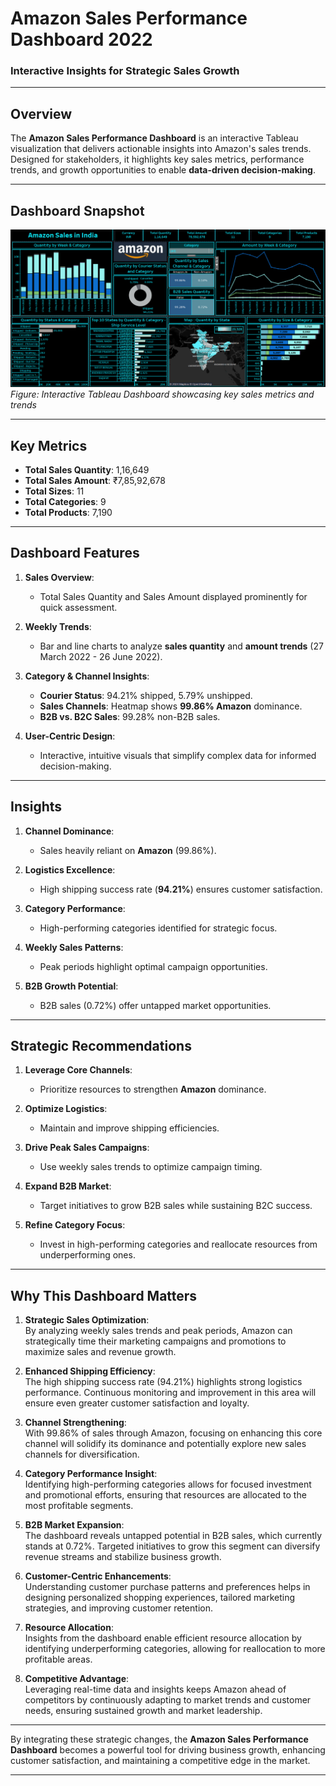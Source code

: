 # **Amazon Sales Performance Dashboard 2022**  
### **Interactive Insights for Strategic Sales Growth**  

---

## **Overview**  
The **Amazon Sales Performance Dashboard** is an interactive Tableau visualization that delivers actionable insights into Amazon's sales trends. Designed for stakeholders, it highlights key sales metrics, performance trends, and growth opportunities to enable **data-driven decision-making**.

---

## **Dashboard Snapshot**  

![Amazon Sales Performance Dashboard](Dashboard_Image.png)  
*Figure: Interactive Tableau Dashboard showcasing key sales metrics and trends*  

---

## **Key Metrics**  
- **Total Sales Quantity**: 1,16,649  
- **Total Sales Amount**: ₹7,85,92,678  
- **Total Sizes**: 11  
- **Total Categories**: 9  
- **Total Products**: 7,190  

---

## **Dashboard Features**  

1. **Sales Overview**:  
   - Total Sales Quantity and Sales Amount displayed prominently for quick assessment.  

2. **Weekly Trends**:  
   - Bar and line charts to analyze **sales quantity** and **amount trends** (27 March 2022 - 26 June 2022).  

3. **Category & Channel Insights**:  
   - **Courier Status**: 94.21% shipped, 5.79% unshipped.  
   - **Sales Channels**: Heatmap shows **99.86% Amazon** dominance.  
   - **B2B vs. B2C Sales**: 99.28% non-B2B sales.  

4. **User-Centric Design**:  
   - Interactive, intuitive visuals that simplify complex data for informed decision-making.

---

## **Insights**  

1. **Channel Dominance**:  
   - Sales heavily reliant on **Amazon** (99.86%).  

2. **Logistics Excellence**:  
   - High shipping success rate (**94.21%**) ensures customer satisfaction.  

3. **Category Performance**:  
   - High-performing categories identified for strategic focus.  

4. **Weekly Sales Patterns**:  
   - Peak periods highlight optimal campaign opportunities.  

5. **B2B Growth Potential**:  
   - B2B sales (0.72%) offer untapped market opportunities.

---

## **Strategic Recommendations**  

1. **Leverage Core Channels**:  
   - Prioritize resources to strengthen **Amazon** dominance.  

2. **Optimize Logistics**:  
   - Maintain and improve shipping efficiencies.  

3. **Drive Peak Sales Campaigns**:  
   - Use weekly sales trends to optimize campaign timing.  

4. **Expand B2B Market**:  
   - Target initiatives to grow B2B sales while sustaining B2C success.  

5. **Refine Category Focus**:  
   - Invest in high-performing categories and reallocate resources from underperforming ones.

---

## **Why This Dashboard Matters**  
1. **Strategic Sales Optimization**:  
   By analyzing weekly sales trends and peak periods, Amazon can strategically time their marketing campaigns and promotions to maximize sales and revenue growth.

2. **Enhanced Shipping Efficiency**:  
   The high shipping success rate (94.21%) highlights strong logistics performance. Continuous monitoring and improvement in this area will ensure even greater customer satisfaction and loyalty.

3. **Channel Strengthening**:  
   With 99.86% of sales through Amazon, focusing on enhancing this core channel will solidify its dominance and potentially explore new sales channels for diversification.

4. **Category Performance Insight**:  
   Identifying high-performing categories allows for focused investment and promotional efforts, ensuring that resources are allocated to the most profitable segments.

5. **B2B Market Expansion**:  
   The dashboard reveals untapped potential in B2B sales, which currently stands at 0.72%. Targeted initiatives to grow this segment can diversify revenue streams and stabilize business growth.

6. **Customer-Centric Enhancements**:  
   Understanding customer purchase patterns and preferences helps in designing personalized shopping experiences, tailored marketing strategies, and improving customer retention.

7. **Resource Allocation**:  
   Insights from the dashboard enable efficient resource allocation by identifying underperforming categories, allowing for reallocation to more profitable areas.

8. **Competitive Advantage**:  
   Leveraging real-time data and insights keeps Amazon ahead of competitors by continuously adapting to market trends and customer needs, ensuring sustained growth and market leadership.

---

By integrating these strategic changes, the **Amazon Sales Performance Dashboard** becomes a powerful tool for driving business growth, enhancing customer satisfaction, and maintaining a competitive edge in the market.

---
